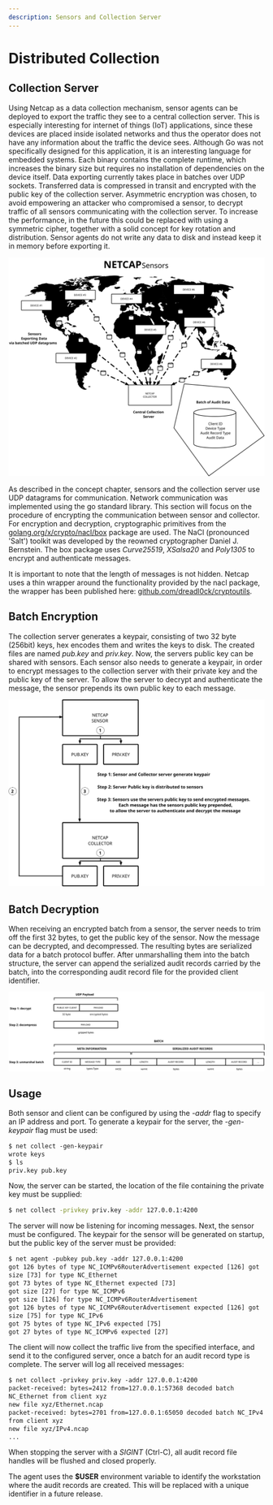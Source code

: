 ```yaml
---
description: Sensors and Collection Server
---
```


# Distributed Collection

## Collection Server

Using Netcap as a data collection mechanism, sensor agents can be deployed to export the traffic they see to a central collection server. This is especially interesting for internet of things \(IoT\) applications, since these devices are placed inside isolated networks and thus the operator does not have any information about the traffic the device sees. Although Go was not specifically designed for this application, it is an interesting language for embedded systems. Each binary contains the complete runtime, which increases the binary size but requires no installation of dependencies on the device itself. Data exporting currently takes place in batches over UDP sockets. Transferred data is compressed in transit and encrypted with the public key of the collection server. Asymmetric encryption was chosen, to avoid empowering an attacker who compromised a sensor, to decrypt traffic of all sensors communicating with the collection server. To increase the performance, in the future this could be replaced with using a symmetric cipher, together with a solid concept for key rotation and distribution. Sensor agents do not write any data to disk and instead keep it in memory before exporting it.

![](.gitbook/assets/netcap-iot%20%282%29.svg)

As described in the concept chapter, sensors and the collection server use UDP datagrams for communication. Network communication was implemented using the go standard library. This section will focus on the procedure of encrypting the communication between sensor and collector. For encryption and decryption, cryptographic primitives from the [golang.org/x/crypto/nacl/box](https://godoc.org/golang.org/x/crypto/nacl/box) package are used. The NaCl \(pronounced 'Salt'\) toolkit was developed by the reowned cryptographer Daniel J. Bernstein. The box package uses _Curve25519_, _XSalsa20_ and _Poly1305_ to encrypt and authenticate messages.

It is important to note that the length of messages is not hidden. Netcap uses a thin wrapper around the functionality provided by the nacl package, the wrapper has been published here: [github.com/dreadl0ck/cryptoutils](https://www.github.com/dreadl0ck/cryptoutils).

## Batch Encryption

The collection server generates a keypair, consisting of two 32 byte \(256bit\) keys, hex encodes them and writes the keys to disk. The created files are named _pub.key_ and _priv.key_. Now, the servers public key can be shared with sensors. Each sensor also needs to generate a keypair, in order to encrypt messages to the collection server with their private key and the public key of the server. To allow the server to decrypt and authenticate the message, the sensor prepends its own public key to each message.

![NETCAP batch encryption](.gitbook/assets/netcap-sensors.svg)

## Batch Decryption

When receiving an encrypted batch from a sensor, the server needs to trim off the first 32 bytes, to get the public key of the sensor. Now the message can be decrypted, and decompressed. The resulting bytes are serialized data for a batch protocol buffer. After unmarshalling them into the batch structure, the server can append the serialized audit records carried by the batch, into the corresponding audit record file for the provided client identifier.

![](.gitbook/assets/netcap-batch.svg)

## Usage

Both sensor and client can be configured by using the _-addr_ flag to specify an IP address and port. To generate a keypair for the server, the _-gen-keypair_ flag must be used:

```text
$ net collect -gen-keypair 
wrote keys
$ ls
priv.key pub.key
```

Now, the server can be started, the location of the file containing the private key must be supplied:

```bash
$ net collect -privkey priv.key -addr 127.0.0.1:4200
```

The server will now be listening for incoming messages. Next, the sensor must be configured. The keypair for the sensor will be generated on startup, but the public key of the server must be provided:

```text
$ net agent -pubkey pub.key -addr 127.0.0.1:4200
got 126 bytes of type NC_ICMPv6RouterAdvertisement expected [126] got size [73] for type NC_Ethernet
got 73 bytes of type NC_Ethernet expected [73]
got size [27] for type NC_ICMPv6
got size [126] for type NC_ICMPv6RouterAdvertisement
got 126 bytes of type NC_ICMPv6RouterAdvertisement expected [126] got size [75] for type NC_IPv6
got 75 bytes of type NC_IPv6 expected [75]
got 27 bytes of type NC_ICMPv6 expected [27]
```

The client will now collect the traffic live from the specified interface, and send it to the configured server, once a batch for an audit record type is complete. The server will log all received messages:

```text
$ net collect -privkey priv.key -addr 127.0.0.1:4200 
packet-received: bytes=2412 from=127.0.0.1:57368 decoded batch NC_Ethernet from client xyz
new file xyz/Ethernet.ncap
packet-received: bytes=2701 from=127.0.0.1:65050 decoded batch NC_IPv4 from client xyz
new file xyz/IPv4.ncap
...
```

When stopping the server with a _SIGINT_ \(Ctrl-C\), all audit record file handles will be flushed and closed properly.

The agent uses the **$USER** environment variable to identify the workstation where the audit records are created. This will be replaced with a unique identifier in a future release.

